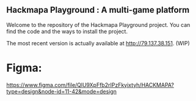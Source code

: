## Hackmapa Playground : A multi-game platform

Welcome to the repository of the Hackmapa Playground project. You can find the code and the ways to install the project.

The most recent version is actually available at http://79.137.38.151. (WIP)


# Figma: 
https://www.figma.com/file/QlU9XpFfb2rIPzFkyixtyh/HACKMAPA?type=design&node-id=11-42&mode=design

<!--

**Here are some ideas to get you started:**

🙋‍♀️ A short introduction - what is your organization all about?
🌈 Contribution guidelines - how can the community get involved?
👩‍💻 Useful resources - where can the community find your docs? Is there anything else the community should know?
🍿 Fun facts - what does your team eat for breakfast?
🧙 Remember, you can do mighty things with the power of [Markdown](https://docs.github.com/github/writing-on-github/getting-started-with-writing-and-formatting-on-github/basic-writing-and-formatting-syntax)
-->
